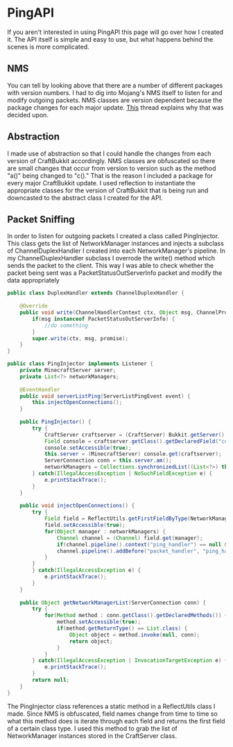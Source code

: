# PingAPI
If you aren't interested in using PingAPI this page will go over how I created it. The API itself is simple and easy to use, but what happens behind the scenes is more complicated.

## NMS
You can tell by looking above that there are a number of different packages with version numbers. I had to dig into Mojang's NMS itself to listen for and modify outgoing packets. NMS classes are version dependent because the package changes for each major update. [This](https://bukkit.org/threads/safeguarding-against-unchecked-and-potentially-damaging-plugins.116749/) thread explains why that was decided upon.

## Abstraction
I made use of abstraction so that I could handle the changes from each version of CraftBukkit accordingly. NMS classes are obfuscated so there are small changes that occur from version to version such as the method "a()" being changed to "c()." That is the reason I included a package for every major CraftBukkit update. I used reflection to instantiate the appropriate classes for the version of CraftBukkit that is being run and downcasted to the abstract class I created for the API.

## Packet Sniffing
In order to listen for outgoing packets I created a class called PingInjector. This class gets the list of NetworkManager instances and injects a subclass of ChannelDuplexHandler I created into each NetworkManager's pipeline. In my ChannelDuplexHandler subclass I overrode the write() method which sends the packet to the client. This way I was able to check whether the packet being sent was a PacketStatusOutServerInfo packet and modify the data appropriately

```java
public class DuplexHandler extends ChannelDuplexHandler {
	
    @Override
    public void write(ChannelHandlerContext ctx, Object msg, ChannelPromise promise) throws Exception {
        if(msg instanceof PacketStatusOutServerInfo) {
            //do something	
        }
        super.write(ctx, msg, promise);
    }
}
```
```java
public class PingInjector implements Listener {
    private MinecraftServer server;
    private List<?> networkManagers;
	
    @EventHandler
    public void serverListPing(ServerListPingEvent event) {
        this.injectOpenConnections();
    }
  
    public PingInjector() {
        try {
            CraftServer craftserver = (CraftServer) Bukkit.getServer();
            Field console = craftserver.getClass().getDeclaredField("console");
            console.setAccessible(true);
            this.server = (MinecraftServer) console.get(craftserver);
            ServerConnection conn = this.server.am();
            networkManagers = Collections.synchronizedList((List<?>) this.getNetworkManagerList(conn));
        } catch(IllegalAccessException | NoSuchFieldException e) {
            e.printStackTrace();
        }
    }
	
    public void injectOpenConnections() {
        try {
            Field field = ReflectUtils.getFirstFieldByType(NetworkManager.class, Channel.class);
            field.setAccessible(true);
            for(Object manager : networkManagers) {
                Channel channel = (Channel) field.get(manager);
                if(channel.pipeline().context("ping_handler") == null && (channel.pipeline().context("packet_handler") != null)) {
                channel.pipeline().addBefore("packet_handler", "ping_handler", new DuplexHandler());
            }
        }
        } catch(IllegalAccessException e) {
            e.printStackTrace();
        }
    }
	
    public Object getNetworkManagerList(ServerConnection conn) {
        try {
            for(Method method : conn.getClass().getDeclaredMethods()) {
                method.setAccessible(true);
                if(method.getReturnType() == List.class) {
                    Object object = method.invoke(null, conn);
                    return object;
                }
            }
        } catch(IllegalAccessException | InvocationTargetException e) {
            e.printStackTrace();
        }
        return null;
    }
}
```
The PingInjector class references a static method in a ReflectUtils class I made. Since NMS is obfuscated, field names change from time to time so what this method does is iterate through each field and returns the first field of a certain class type. I used this method to grab the list of NetworkManager instances stored in the CraftServer class.
